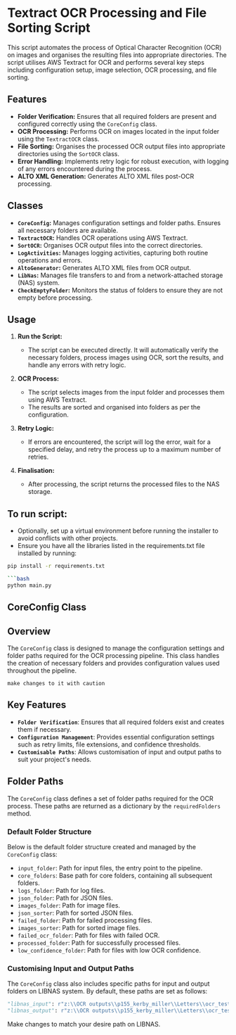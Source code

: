 # Textract OCR Processing and File Sorting Script

This script automates the process of Optical Character Recognition (OCR) on images and organises the resulting files into appropriate directories. The script utilises AWS Textract for OCR and performs several key steps including configuration setup, image selection, OCR processing, and file sorting.

## Features

- **Folder Verification:** Ensures that all required folders are present and configured correctly using the `CoreConfig` class.
- **OCR Processing:** Performs OCR on images located in the input folder using the `TextractOCR` class.
- **File Sorting:** Organises the processed OCR output files into appropriate directories using the `SortOCR` class.
- **Error Handling:** Implements retry logic for robust execution, with logging of any errors encountered during the process.
- **ALTO XML Generation:** Generates ALTO XML files post-OCR processing.

## Classes

- **`CoreConfig`:** Manages configuration settings and folder paths. Ensures all necessary folders are available.
- **`TextractOCR`:** Handles OCR operations using AWS Textract.
- **`SortOCR`:** Organises OCR output files into the correct directories.
- **`LogActivities`:** Manages logging activities, capturing both routine operations and errors.
- **`AltoGenerator`:** Generates ALTO XML files from OCR output.
- **`LibNas`:** Manages file transfers to and from a network-attached storage (NAS) system.
- **`CheckEmptyFolder`:** Monitors the status of folders to ensure they are not empty before processing.

## Usage

1. **Run the Script:**
   - The script can be executed directly. It will automatically verify the necessary folders, process images using OCR, sort the results, and handle any errors with retry logic.

2. **OCR Process:**
   - The script selects images from the input folder and processes them using AWS Textract.
   - The results are sorted and organised into folders as per the configuration.

3. **Retry Logic:**
   - If errors are encountered, the script will log the error, wait for a specified delay, and retry the process up to a maximum number of retries.

4. **Finalisation:**
   - After processing, the script returns the processed files to the NAS storage.

## To run script: 
- Optionally, set up a virtual environment before running the installer to avoid conflicts with other projects.
- Ensure you have all the libraries listed in the requirements.txt file installed by running:

```bash
pip install -r requirements.txt

```bash
python main.py
```

## CoreConfig Class

## Overview

The `CoreConfig` class is designed to manage the configuration settings and folder paths required for the OCR processing pipeline. This class handles the creation of necessary folders and provides configuration values used throughout the pipeline.

`make changes to it with caution`

## Key Features

- **`Folder Verification`**: Ensures that all required folders exist and creates them if necessary.
- **`Configuration Management`**: Provides essential configuration settings such as retry limits, file extensions, and confidence thresholds.
- **`Customisable Paths`**: Allows customisation of input and output paths to suit your project's needs.

## Folder Paths

The `CoreConfig` class defines a set of folder paths required for the OCR process. These paths are returned as a dictionary by the `requiredFolders` method. 

### Default Folder Structure

Below is the default folder structure created and managed by the `CoreConfig` class:

- `input_folder`: Path for input files, the entry point to the pipeline.
- `core_folders`: Base path for core folders, containing all subsequent folders.
- `logs_folder`: Path for log files.
- `json_folder`: Path for JSON files.
- `images_folder`: Path for image files.
- `json_sorter`: Path for sorted JSON files.
- `failed_folder`: Path for failed processing files.
- `images_sorter`: Path for sorted image files.
- `failed_ocr_folder`: Path for files with failed OCR.
- `processed_folder`: Path for successfully processed files.
- `low_confidence_folder`: Path for files with low OCR confidence.

### Customising Input and Output Paths

The `CoreConfig` class also includes specific paths for input and output folders on LIBNAS system. By default, these paths are set as follows:

```python
"libnas_input": r"z:\\OCR outputs\\p155_kerby_miller\\Letters\\ocr_test\\input",
"libnas_output": r"z:\\OCR outputs\\p155_kerby_miller\\Letters\\ocr_test\\output",
```
Make changes to match your desire path on LIBNAS.